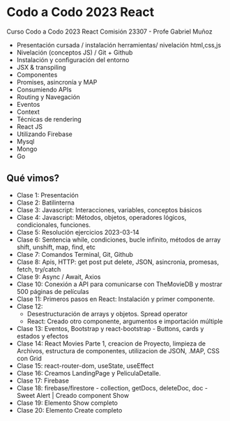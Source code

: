# Codo a Codo 2023 React

Curso Codo a Codo 2023 React
Comisión 23307 - Profe Gabriel Muñoz

- Presentación cursada / instalación herramientas/ nivelación html,css,js
- Nivelación (conceptos JS) / Git + Github
- Instalación y configuración del entorno
- JSX & transpiling
- Componentes
- Promises, asincronía y MAP
- Consumiendo APIs
- Routing y Navegación
- Eventos
- Context
- Técnicas de rendering
- React JS
- Utilizando Firebase
- Mysql
- Mongo
- Go

## Qué vimos?

- Clase 1: Presentación
- Clase 2: Batilinterna
- Clase 3: Javascript: Interacciones, variables, conceptos básicos
- Clase 4: Javascript: Métodos, objetos, operadores lógicos, condicionales, funciones.
- Clase 5: Resolución ejercicios 2023-03-14
- Clase 6: Sentencia while, condiciones, bucle infinito, métodos de array shift, unshift, map, find, etc
- Clase 7: Comandos Terminal, Git, Github
- Clase 8: Apis, HTTP: get post put delete, JSON, asincronia, promesas, fetch, try/catch
- Clase 9: Async / Await, Axios
- Clase 10: Conexión a API para comunicarse con TheMovieDB y mostrar 500 páginas de películas
- Clase 11: Primeros pasos en React: Instalación y primer componente.
- Clase 12:
    * Desestructuración de arrays y objetos. Spread operator
    * React: Creado otro componente, argumentos e importación múltiple
- Clase 13: Eventos, Bootstrap y react-bootstrap - Buttons, cards y estados y efectos
- Clase 14: React Movies Parte 1, creacion de Proyecto, limpieza de Archivos, estructura de componentes, utilizacion de JSON, .MAP, CSS con Grid
- Clase 15: react-router-dom, useState, useEffect
- Clase 16: Creamos LandingPage y PeliculaDetalle.
- Clase 17: Firebase
- Clase 18: firebase/firestore - collection, getDocs, deleteDoc, doc - Sweet Alert | Creado component Show
- Clase 19: Elemento Show completo
- Clase 20: Elemento Create completo
